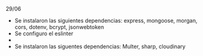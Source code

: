 29/06 
- Se instalaron las siguientes dependencias: 
  express, mongoose, morgan, cors, dotenv, bcrypt, jsonwebtoken
- Se configuro el eslinter 
- 
- Se instalaron las siguentes dependencias: Multer, sharp, cloudinary